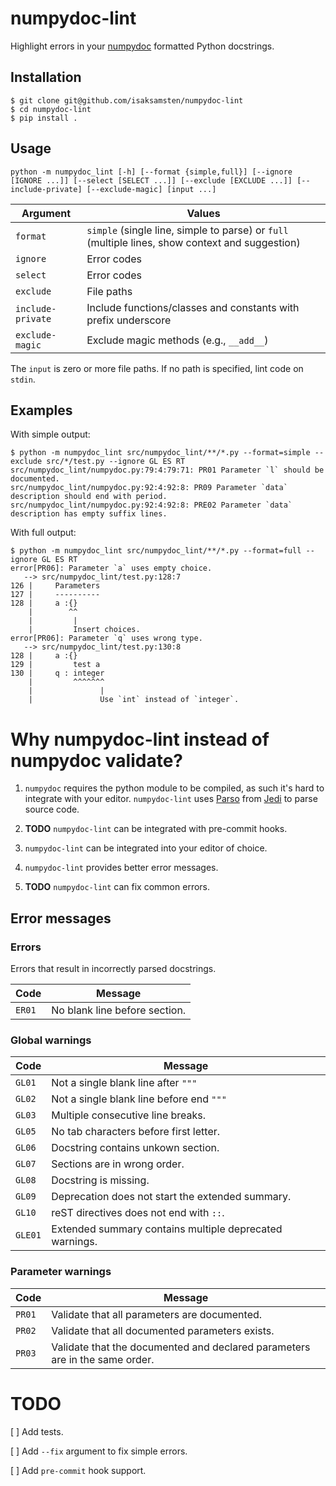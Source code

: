 # numpydoc-lint

Highlight errors in your [numpydoc](https://numpydoc.readthedocs.io) formatted
Python docstrings.

## Installation

```shell
$ git clone git@github.com/isaksamsten/numpydoc-lint
$ cd numpydoc-lint
$ pip install .
```

## Usage

```
python -m numpydoc_lint [-h] [--format {simple,full}] [--ignore [IGNORE ...]] [--select [SELECT ...]] [--exclude [EXCLUDE ...]] [--include-private] [--exclude-magic] [input ...]
```

| Argument          | Values                                                                                          |
| ----------------- | ----------------------------------------------------------------------------------------------- |
| `format`          | `simple` (single line, simple to parse) or `full` (multiple lines, show context and suggestion) |
| `ignore`          | Error codes                                                                                     |
| `select`          | Error codes                                                                                     |
| `exclude`         | File paths                                                                                      |
| `include-private` | Include functions/classes and constants with prefix underscore                                  |
| `exclude-magic`   | Exclude magic methods (e.g., `__add__`)                                                         |

The `input` is zero or more file paths. If no path is specified, lint code on `stdin`.

## Examples

With simple output:

```
$ python -m numpydoc_lint src/numpydoc_lint/**/*.py --format=simple --exclude src/*/test.py --ignore GL ES RT
src/numpydoc_lint/numpydoc.py:79:4:79:71: PR01 Parameter `l` should be documented.
src/numpydoc_lint/numpydoc.py:92:4:92:8: PR09 Parameter `data` description should end with period.
src/numpydoc_lint/numpydoc.py:92:4:92:8: PRE02 Parameter `data` description has empty suffix lines.
```

With full output:

```
$ python -m numpydoc_lint src/numpydoc_lint/**/*.py --format=full --ignore GL ES RT
error[PR06]: Parameter `a` uses empty choice.
   --> src/numpydoc_lint/test.py:128:7
126 |     Parameters
127 |     ----------
128 |     a :{}
    |        ^^
    |         |
    |         Insert choices.
error[PR06]: Parameter `q` uses wrong type.
   --> src/numpydoc_lint/test.py:130:8
128 |     a :{}
129 |         test a
130 |     q : integer
    |         ^^^^^^^
    |               |
    |               Use `int` instead of `integer`.
```

# Why numpydoc-lint instead of numpydoc validate?

1. `numpydoc` requires the python module to be compiled, as such it's hard to
   integrate with your editor. `numpydoc-lint` uses
   [Parso](https://parso.readthedocs.io) from
   [Jedi](https://jedi.readthedocs.io) to parse source code.

2. **TODO** `numpydoc-lint` can be integrated with pre-commit hooks.

3. `numpydoc-lint` can be integrated into your editor of choice.

4. `numpydoc-lint` provides better error messages.

5. **TODO** `numpydoc-lint` can fix common errors.

## Error messages

### Errors

Errors that result in incorrectly parsed docstrings.

| Code   | Message                       |
| ------ | ----------------------------- |
| `ER01` | No blank line before section. |

### Global warnings

| Code    | Message                                                 |
| ------- | ------------------------------------------------------- |
| `GL01`  | Not a single blank line after `"""`                     |
| `GL02`  | Not a single blank line before end `"""`                |
| `GL03`  | Multiple consecutive line breaks.                       |
| `GL05`  | No tab characters before first letter.                  |
| `GL06`  | Docstring contains unkown section.                      |
| `GL07`  | Sections are in wrong order.                            |
| `GL08`  | Docstring is missing.                                   |
| `GL09`  | Deprecation does not start the extended summary.        |
| `GL10`  | reST directives does not end with `::`.                 |
| `GLE01` | Extended summary contains multiple deprecated warnings. |

### Parameter warnings

| Code   | Message                                                                     |
| ------ | --------------------------------------------------------------------------- |
| `PR01` | Validate that all parameters are documented.                                |
| `PR02` | Validate that all documented parameters exists.                             |
| `PR03` | Validate that the documented and declared parameters are in the same order. |

# TODO

[ ] Add tests.

[ ] Add `--fix` argument to fix simple errors.

[ ] Add `pre-commit` hook support.
